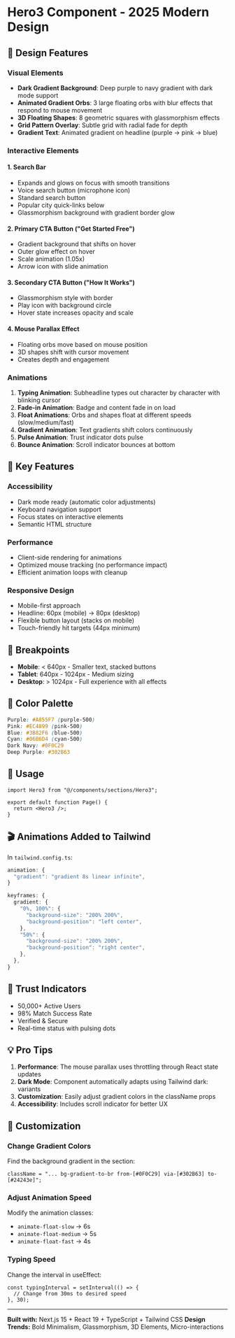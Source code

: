 # Hero3 Component - 2025 Modern Design

## 🎨 Design Features

### Visual Elements

- **Dark Gradient Background**: Deep purple to navy gradient with dark mode
  support
- **Animated Gradient Orbs**: 3 large floating orbs with blur effects that
  respond to mouse movement
- **3D Floating Shapes**: 8 geometric squares with glassmorphism effects
- **Grid Pattern Overlay**: Subtle grid with radial fade for depth
- **Gradient Text**: Animated gradient on headline (purple → pink → blue)

### Interactive Elements

#### 1. **Search Bar**

- Expands and glows on focus with smooth transitions
- Voice search button (microphone icon)
- Standard search button
- Popular city quick-links below
- Glassmorphism background with gradient border glow

#### 2. **Primary CTA Button** ("Get Started Free")

- Gradient background that shifts on hover
- Outer glow effect on hover
- Scale animation (1.05x)
- Arrow icon with slide animation

#### 3. **Secondary CTA Button** ("How It Works")

- Glassmorphism style with border
- Play icon with background circle
- Hover state increases opacity and scale

#### 4. **Mouse Parallax Effect**

- Floating orbs move based on mouse position
- 3D shapes shift with cursor movement
- Creates depth and engagement

### Animations

1. **Typing Animation**: Subheadline types out character by character with
   blinking cursor
2. **Fade-in Animation**: Badge and content fade in on load
3. **Float Animations**: Orbs and shapes float at different speeds
   (slow/medium/fast)
4. **Gradient Animation**: Text gradients shift colors continuously
5. **Pulse Animation**: Trust indicator dots pulse
6. **Bounce Animation**: Scroll indicator bounces at bottom

## 🎯 Key Features

### Accessibility

- Dark mode ready (automatic color adjustments)
- Keyboard navigation support
- Focus states on interactive elements
- Semantic HTML structure

### Performance

- Client-side rendering for animations
- Optimized mouse tracking (no performance impact)
- Efficient animation loops with cleanup

### Responsive Design

- Mobile-first approach
- Headline: 60px (mobile) → 80px (desktop)
- Flexible button layout (stacks on mobile)
- Touch-friendly hit targets (44px minimum)

## 📱 Breakpoints

- **Mobile**: < 640px - Smaller text, stacked buttons
- **Tablet**: 640px - 1024px - Medium sizing
- **Desktop**: > 1024px - Full experience with all effects

## 🎨 Color Palette

```css
Purple: #A855F7 (purple-500)
Pink: #EC4899 (pink-500)
Blue: #3B82F6 (blue-500)
Cyan: #06B6D4 (cyan-500)
Dark Navy: #0F0C29
Deep Purple: #302B63
```

## 🚀 Usage

```tsx
import Hero3 from "@/components/sections/Hero3";

export default function Page() {
  return <Hero3 />;
}
```

## 🎬 Animations Added to Tailwind

In `tailwind.config.ts`:

```typescript
animation: {
  "gradient": "gradient 8s linear infinite",
}

keyframes: {
  gradient: {
    "0%, 100%": {
      "background-size": "200% 200%",
      "background-position": "left center",
    },
    "50%": {
      "background-size": "200% 200%",
      "background-position": "right center",
    },
  },
}
```

## 🎯 Trust Indicators

- 50,000+ Active Users
- 98% Match Success Rate
- Verified & Secure
- Real-time status with pulsing dots

## 💡 Pro Tips

1. **Performance**: The mouse parallax uses throttling through React state
   updates
2. **Dark Mode**: Component automatically adapts using Tailwind dark: variants
3. **Customization**: Easily adjust gradient colors in the className props
4. **Accessibility**: Includes scroll indicator for better UX

## 🔧 Customization

### Change Gradient Colors

Find the background gradient in the section:

```tsx
className = "... bg-gradient-to-br from-[#0F0C29] via-[#302B63] to-[#24243e]";
```

### Adjust Animation Speed

Modify the animation classes:

- `animate-float-slow` → 6s
- `animate-float-medium` → 5s
- `animate-float-fast` → 4s

### Typing Speed

Change the interval in useEffect:

```tsx
const typingInterval = setInterval(() => {
  // Change from 30ms to desired speed
}, 30);
```

---

**Built with:** Next.js 15 + React 19 + TypeScript + Tailwind CSS **Design
Trends:** Bold Minimalism, Glassmorphism, 3D Elements, Micro-interactions
